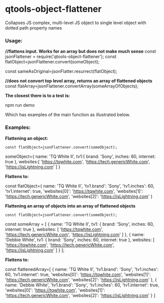 # qtools-object-flattener

Collapses JS complex, multi-level JS object to single level object with dotted path property names

### Usage:

**//flattens input. Works for an array but does not make much sense**
const jsonFlattener = require('qtools-object-flattener');
const flatObject=jsonFlattener.convert(someObject);

const sameAsOriginal=jsonFlatter.resurrect(flatObject);



**//does not convert top level array, returns an array of flattened objects**
const flatArray=jsonFlattener.convertArray(someArrayOfObjects); 



**The closest there is to a test is:**

npm run demo

Which has examples of the main function as illustrated below.

### Examples:

**Flattening an object:**

    const flatObject=jsonFlattener.convert(someObject);

someObject={
    name: 'TQ White II',
    tv1:{
        brand: 'Sony',
        inches: 60,
        internet: true
    },
    websites:[
        'https://tqwhite.com',
        'https://tech.genericWhite.com',
        'https://jsLightning.com'
    ]
}

**Flattens to:**

const flatObject={
  name: 'TQ White II',
  'tv1.brand': 'Sony',
  'tv1.inches': 60,
  'tv1.internet': true,
  'websites[0]': 'https://tqwhite.com',
  'websites[1]': 'https://tech.genericWhite.com',
  'websites[2]': 'https://jsLightning.com'
}

**Flattening an array of objects into an array of flattened objects**

    const flatObject=jsonFlattener.convert(someObject);

const someArray = [
    {
        name: 'TQ White II',
        tv1: {
            brand: 'Sony',
            inches: 60,
            internet: true
        },
        websites: [
            'https://tqwhite.com',
            'https://tech.genericWhite.com',
            'https://jsLightning.com'
        ]
    },
    {
        name: 'Debbie White',
        tv1: {
            brand: 'Sony',
            inches: 60,
            internet: true
        },
        websites: [
            'https://tqwhite.com',
            'https://tech.genericWhite.com',
            'https://jsLightning.com'
        ]
    }
];

**Flattens to:**

const flattenedArray=[
    {
      name: 'TQ White II',
      'tv1.brand': 'Sony',
      'tv1.inches': 60,
      'tv1.internet': true,
      'websites[0]': 'https://tqwhite.com',
      'websites[1]': 'https://tech.genericWhite.com',
      'websites[2]': 'https://jsLightning.com'
    },
    {
      name: 'Debbie White',
      'tv1.brand': 'Sony',
      'tv1.inches': 60,
      'tv1.internet': true,
      'websites[0]': 'https://tqwhite.com',
      'websites[1]': 'https://tech.genericWhite.com',
      'websites[2]': 'https://jsLightning.com'
    }
  ]